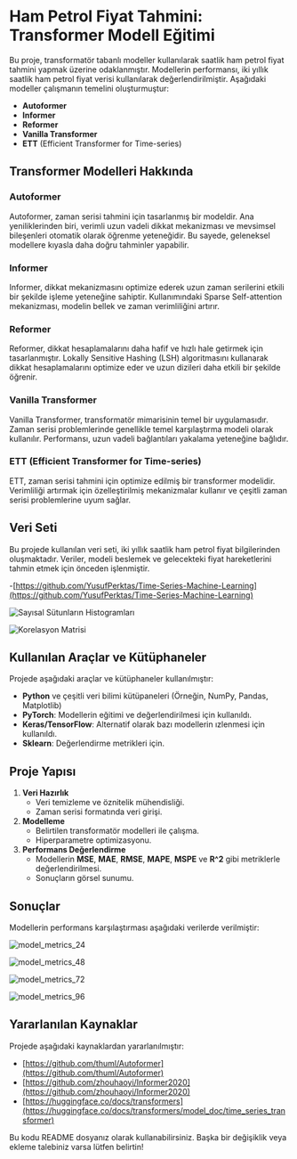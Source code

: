 # Ham Petrol Fiyat Tahmini: Transformer Modell Eğitimi

Bu proje, transformatör tabanlı modeller kullanılarak saatlik ham petrol fiyat tahmini yapmak üzerine odaklanmıştır. Modellerin performansı, iki yıllık saatlik ham petrol fiyat verisi kullanılarak değerlendirilmiştir. Aşağıdaki modeller çalışmanın temelini oluşturmuştur:

- **Autoformer**
- **Informer**
- **Reformer**
- **Vanilla Transformer**
- **ETT** (Efficient Transformer for Time-series)

## Transformer Modelleri Hakkında

### Autoformer
Autoformer, zaman serisi tahmini için tasarlanmış bir modeldir. Ana yeniliklerinden biri, verimli uzun vadeli dikkat mekanizması ve mevsimsel bileşenleri otomatik olarak öğrenme yeteneğidir. Bu sayede, geleneksel modellere kıyasla daha doğru tahminler yapabilir.

### Informer
Informer, dikkat mekanizmasını optimize ederek uzun zaman serilerini etkili bir şekilde işleme yeteneğine sahiptir. Kullanımındaki Sparse Self-attention mekanizması, modelin bellek ve zaman verimliliğini artırır.

### Reformer
Reformer, dikkat hesaplamalarını daha hafif ve hızlı hale getirmek için tasarlanmıştır. Lokally Sensitive Hashing (LSH) algoritmasını kullanarak dikkat hesaplamalarını optimize eder ve uzun dizileri daha etkili bir şekilde öğrenir.

### Vanilla Transformer
Vanilla Transformer, transformatör mimarisinin temel bir uygulamasıdır. Zaman serisi problemlerinde genellikle temel karşılaştırma modeli olarak kullanılır. Performansı, uzun vadeli bağlantıları yakalama yeteneğine bağlıdır.

### ETT (Efficient Transformer for Time-series)
ETT, zaman serisi tahmini için optimize edilmiş bir transformer modelidir. Verimliliği artırmak için özelleştirilmiş mekanizmalar kullanır ve çeşitli zaman serisi problemlerine uyum sağlar.

## Veri Seti

Bu projede kullanılan veri seti, iki yıllık saatlik ham petrol fiyat bilgilerinden oluşmaktadır. Veriler, modeli beslemek ve gelecekteki fiyat hareketlerini tahmin etmek için önceden işlenmiştir.

-[https://github.com/YusufPerktas/Time-Series-Machine-Learning](https://github.com/YusufPerktas/Time-Series-Machine-Learning)

![Sayısal Sütunların Histogramları](Transformer-main/pic/Sayısal-Sütunların-Histogramları.png)

![Korelasyon Matrisi](Transformer-main/pic/Korelasyon-Matrisi.png)

## Kullanılan Araçlar ve Kütüphaneler

Projede aşağıdaki araçlar ve kütüphaneler kullanılmıştır:

- **Python** ve çeşitli veri bilimi kütüpaneleri (Örneğin, NumPy, Pandas, Matplotlib)
- **PyTorch**: Modellerin eğitimi ve değerlendirilmesi için kullanıldı.
- **Keras/TensorFlow**: Alternatif olarak bazı modellerin ızlenmesi için kullanıldı.
- **Sklearn**: Değerlendirme metrikleri için.

## Proje Yapısı

1. **Veri Hazırlık**
   - Veri temizleme ve öznitelik mühendisliği.
   - Zaman serisi formatında veri girişi.
2. **Modelleme**
   - Belirtilen transformatör modelleri ile çalışma.
   - Hiperparametre optimizasyonu.
3. **Performans Değerlendirme**
   - Modellerin **MSE**, **MAE**, **RMSE**, **MAPE**, **MSPE** ve **R^2** gibi metriklerle değerlendirilmesi.
   - Sonuçların görsel sunumu.

## Sonuçlar

Modellerin performans karşılaştırması aşağıdaki verilerde verilmiştir:

![model_metrics_24](Transformer-main/pic/model_metrics_table_24.png)

![model_metrics_48](Transformer-main/pic/model_metrics_table_48.png)

![model_metrics_72](Transformer-main/pic/model_metrics_table_72.png)

![model_metrics_96](Transformer-main/pic/model_metrics_table_96.png)

## Yararlanılan Kaynaklar

Projede aşağıdaki kaynaklardan yararlanılmıştır:

- [https://github.com/thuml/Autoformer](https://github.com/thuml/Autoformer)
- [https://github.com/zhouhaoyi/Informer2020](https://github.com/zhouhaoyi/Informer2020)
- [https://huggingface.co/docs/transformers](https://huggingface.co/docs/transformers/model_doc/time_series_transformer)


Bu kodu README dosyanız olarak kullanabilirsiniz. Başka bir değişiklik veya ekleme talebiniz varsa lütfen belirtin!
